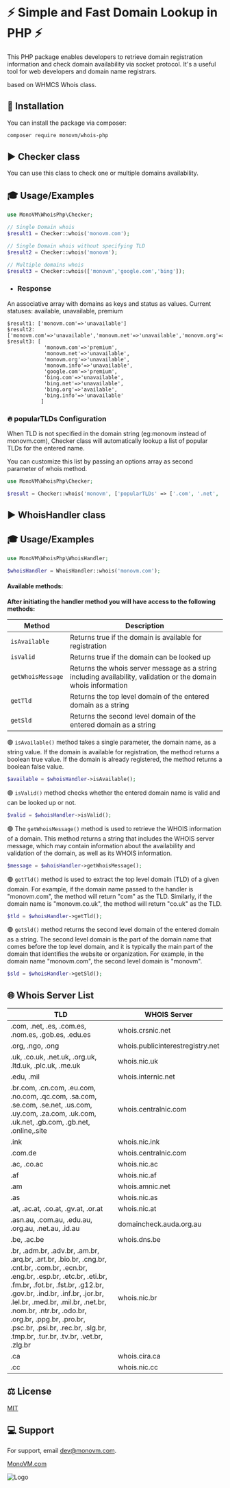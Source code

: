 # :zap: Simple and Fast Domain Lookup in PHP :zap:

This PHP package enables developers to retrieve domain registration information and check domain availability via socket
protocol. It's a useful tool for web developers and domain name registrars.

based on WHMCS Whois class.

## :scroll: Installation

You can install the package via composer:

```bash
composer require monovm/whois-php
```

## :arrow_forward: Checker class

You can use this class to check one or multiple domains availability.

## :mortar_board: Usage/Examples

```PHP
use MonoVM\WhoisPhp\Checker;

// Single Domain whois
$result1 = Checker::whois('monovm.com');

// Single Domain whois without specifying TLD
$result2 = Checker::whois('monovm');

// Multiple domains whois
$result3 = Checker::whois(['monovm','google.com','bing']);
```

- ### Response

An associative array with domains as keys and status as values.
Current statuses: available, unavailable, premium

```code
$result1: ['monovm.com'=>'unavailable']
$result2: ['monovm.com'=>'unavailable','monovm.net'=>'unavailable','monovm.org'=>'unavailable','monovm.info'=>'unavailable']
$result3: [
            'monovm.com'=>'premium',
            'monovm.net'=>'unavailable',
            'monovm.org'=>'unavailable',
            'monovm.info'=>'unavailable',
            'google.com'=>'premium',
            'bing.com'=>'unavailable',
            'bing.net'=>'unavailable',
            'bing.org'=>'available',
            'bing.info'=>'unavailable'
           ]
```

### :fire: popularTLDs Configuration

When TLD is not specified in the domain string (eg:monovm instead of monovm.com), Checker class will automatically
lookup a list of popular TLDs for the entered name.

You can customize this list by passing an options array as second parameter of whois method.

```PHP
use MonoVM\WhoisPhp\Checker;

$result = Checker::whois('monovm', ['popularTLDs' => ['.com', '.net', '.org', '.info']]);
```



## :arrow_forward: WhoisHandler class

## :mortar_board: Usage/Examples

```PHP
use MonoVM\WhoisPhp\WhoisHandler;

$whoisHandler = WhoisHandler::whois('monovm.com');
```

#### Available methods:

**After initiating the handler method you will have access to the following methods:**

| Method        | Description                                                                                                      |
|---------------|------------------------------------------------------------------------------------------------------------------|
| `isAvailable` | Returns true if the domain is available for registration                                                         |
| `isValid`     | Returns true if the domain can be looked up                                                                      |
| `getWhoisMessage` | Returns the whois server message as a string including availability, validation or the domain whois information  |
| `getTld`      | Returns the top level domain of the entered domain as a string                                                   |
| `getSld`      | Returns the second level domain of the entered domain as a string                                                |

:green_circle: `isAvailable()` method takes a single parameter, the domain name, as a string value. If the domain is
available for registration, the method returns a boolean true value. If the domain is already registered, the method
returns a boolean false value.

```PHP
$available = $whoisHandler->isAvailable();
```

:green_circle: `isValid()` method checks whether the entered domain name is valid and can be looked up or not.

```PHP
$valid = $whoisHandler->isValid();
```

:green_circle: The `getWhoisMessage()` method is used to retrieve the WHOIS information of a domain. This method returns
a string that includes the WHOIS server message, which may contain information about the availability and validation of
the domain, as well as its WHOIS information.

```PHP
$message = $whoisHandler->getWhoisMessage();
```

:green_circle: `getTld()` method is used to extract the top level domain (TLD) of a given domain. For example, if the
domain name passed to the handler is "monovm.com", the method will return "com" as the TLD. Similarly, if the domain
name is "monovm.co.uk", the method will return "co.uk" as the TLD.

```PHP
$tld = $whoisHandler->getTld();
```

:green_circle: `getSld()` method returns the second level domain of the entered domain as a string. The second level
domain is the part of the domain name that comes before the top level domain, and it is typically the main part of the
domain that identifies the website or organization. For example, in the domain name "monovm.com", the second level
domain is "monovm".

```PHP
$sld = $whoisHandler->getSld();
```

## :globe_with_meridians: Whois Server List

| TLD                                                                                                                                                                                                                                                                                                                                                                               | WHOIS Server                     |
|-----------------------------------------------------------------------------------------------------------------------------------------------------------------------------------------------------------------------------------------------------------------------------------------------------------------------------------------------------------------------------------|----------------------------------|
| .com, .net, .es, .com.es, .nom.es, .gob.es, .edu.es                                                                                                                                                                                                                                                                                                                               | whois.crsnic.net                 |
| .org, .ngo, .ong                                                                                                                                                                                                                                                                                                                                                                  | whois.publicinterestregistry.net |
| .uk, .co.uk, .net.uk, .org.uk, .ltd.uk, .plc.uk, .me.uk                                                                                                                                                                                                                                                                                                                           | whois.nic.uk                     |
| .edu, .mil                                                                                                                                                                                                                                                                                                                                                                        | whois.internic.net               |
| .br.com, .cn.com, .eu.com, .no.com, .qc.com, .sa.com, .se.com, .se.net, .us.com, .uy.com, .za.com, .uk.com, .uk.net, .gb.com, .gb.net, .online,.site                                                                                                                                                                                                                              | whois.centralnic.com             |
| .ink                                                                                                                                                                                                                                                                                                                                                                              | whois.nic.ink                    |
| .com.de                                                                                                                                                                                                                                                                                                                                                                           | whois.centralnic.com             |
| .ac, .co.ac                                                                                                                                                                                                                                                                                                                                                                       | whois.nic.ac                     |
| .af                                                                                                                                                                                                                                                                                                                                                                               | whois.nic.af                     |
| .am                                                                                                                                                                                                                                                                                                                                                                               | whois.amnic.net                  |
| .as                                                                                                                                                                                                                                                                                                                                                                               | whois.nic.as                     |
| .at, .ac.at, .co.at, .gv.at, .or.at                                                                                                                                                                                                                                                                                                                                               | whois.nic.at                     |
| .asn.au, .com.au, .edu.au, .org.au, .net.au, .id.au                                                                                                                                                                                                                                                                                                                               | domaincheck.auda.org.au          |
| .be, .ac.be                                                                                                                                                                                                                                                                                                                                                                       | whois.dns.be                     |
| .br, .adm.br, .adv.br, .am.br, .arq.br, .art.br, .bio.br, .cng.br, .cnt.br, .com.br, .ecn.br, .eng.br, .esp.br, .etc.br, .eti.br, .fm.br, .fot.br, .fst.br, .g12.br, .gov.br, .ind.br, .inf.br, .jor.br, .lel.br, .med.br, .mil.br, .net.br, .nom.br, .ntr.br, .odo.br, .org.br, .ppg.br, .pro.br, .psc.br, .psi.br, .rec.br, .slg.br, .tmp.br, .tur.br, .tv.br, .vet.br, .zlg.br | whois.nic.br                     |
| .ca                                                                                                                                                                                                                                                                                                                                                                               | whois.cira.ca                    |
| .cc                                                                                                                                                                                                                                                                                                                                                                               | whois.nic.cc                     |

## :balance_scale: License

[MIT](https://choosealicense.com/licenses/mit/)

## :computer: Support

For support, email dev@monovm.com.

[MonoVM.com](https://monovm.com)

![Logo](https://monovm.com/site-assets/images/logo-monovm.svg)

